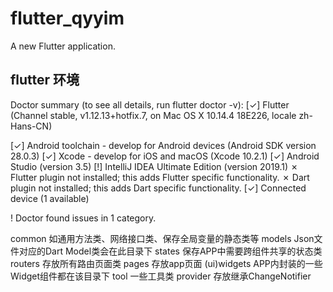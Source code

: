 # flutter_qyyim

A new Flutter application.

## flutter 环境
Doctor summary (to see all details, run flutter doctor -v):
[✓] Flutter (Channel stable, v1.12.13+hotfix.7, on Mac OS X 10.14.4 18E226, locale zh-Hans-CN)

[✓] Android toolchain - develop for Android devices (Android SDK version 28.0.3)
[✓] Xcode - develop for iOS and macOS (Xcode 10.2.1)
[✓] Android Studio (version 3.5)
[!] IntelliJ IDEA Ultimate Edition (version 2019.1)
    ✗ Flutter plugin not installed; this adds Flutter specific functionality.
    ✗ Dart plugin not installed; this adds Dart specific functionality.
[✓] Connected device (1 available)

! Doctor found issues in 1 category.



common	如通用方法类、网络接口类、保存全局变量的静态类等
models	Json文件对应的Dart Model类会在此目录下
states	保存APP中需要跨组件共享的状态类
routers	存放所有路由页面类
pages  存放app页面
(ui)widgets	APP内封装的一些Widget组件都在该目录下
tool   一些工具类
provider 存放继承ChangeNotifier